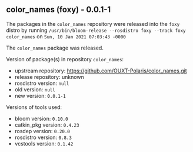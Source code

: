 ## color_names (foxy) - 0.0.1-1

The packages in the `color_names` repository were released into the `foxy` distro by running `/usr/bin/bloom-release --rosdistro foxy --track foxy color_names` on `Sun, 10 Jan 2021 07:03:43 -0000`

The `color_names` package was released.

Version of package(s) in repository `color_names`:

- upstream repository: https://github.com/OUXT-Polaris/color_names.git
- release repository: unknown
- rosdistro version: `null`
- old version: `null`
- new version: `0.0.1-1`

Versions of tools used:

- bloom version: `0.10.0`
- catkin_pkg version: `0.4.23`
- rosdep version: `0.20.0`
- rosdistro version: `0.8.3`
- vcstools version: `0.1.42`


